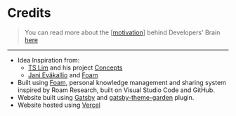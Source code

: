 # Credits

> You can read more about the [[motivation]] behind Developers' Brain [here](motivation.md)

---

- Idea Inspiration from:
  - [TS Lim](https://github.com/tslim) and his project [Concepts](https://tslim.github.io/concepts/)
  - [Jani Eväkallio](https://twitter.com/jevakallio) and [Foam](https://foambubble.github.io/)
- Built using [Foam](https://foambubble.github.io/), personal knowledge management and sharing system inspired by Roam Research, built on Visual Studio Code and GitHub.
- Website built using [Gatsby]() and
  [gatsby-theme-garden](https://www.gatsbyjs.org/packages/gatsby-theme-garden/) plugin.
- Website hosted using [Vercel](https://www.vercel.com)

[//begin]: # "Autogenerated link references for markdown compatibility"
[motivation]: motivation "Motivation"
[//end]: # "Autogenerated link references"
